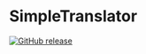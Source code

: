 # SimpleTranslator
[![GitHub release](https://img.shields.io/github/release/xRealNeon/SimpleTranslator.svg)](https://GitHub.com/xRealNeon/SimpleTranslator/releases/)
